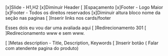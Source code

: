 [x]Slide - H1,H2
[x]Diminuir Header
[ ]Espaçamento
[x]Footer - Logo Maior
[x]Footer - Todos os direitos reservados
[x]Diminuir altura bloco nome da seção nas paginas
[ ]Inserir links nos cards/footer

Esses dois eu vou dar uma avaliada aqui
[ ]Redirecionamento 301
[ ]Redirecionamento www e sem www.

[ ]Metas description - Title, Description, Keywords
[ ]Inserir botão ( Falar com atendente pagina do produto)
